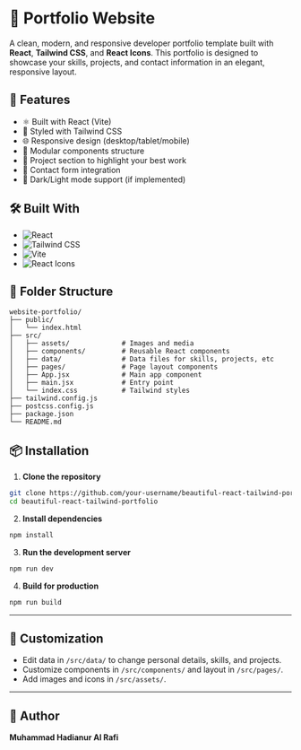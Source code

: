 # 💼 Portfolio Website

A clean, modern, and responsive developer portfolio template built with **React**, **Tailwind CSS**, and **React Icons**. This portfolio is designed to showcase your skills, projects, and contact information in an elegant, responsive layout.

## 🚀 Features

- ⚛️ Built with React (Vite)
- 🎨 Styled with Tailwind CSS
- 🌐 Responsive design (desktop/tablet/mobile)
- 🧩 Modular components structure
- 📁 Project section to highlight your best work
- 💬 Contact form integration
- 🌙 Dark/Light mode support (if implemented)

## 🛠️ Built With

- ![React](https://img.shields.io/badge/React-20232A?style=for-the-badge&logo=react&logoColor=61DAFB)
- ![Tailwind CSS](https://img.shields.io/badge/TailwindCSS-38B2AC?style=for-the-badge&logo=tailwind-css&logoColor=white)
- ![Vite](https://img.shields.io/badge/Vite-646CFF?style=for-the-badge&logo=vite&logoColor=white)
- ![React Icons](https://img.shields.io/badge/React%20Icons-EFD81D?style=for-the-badge&logo=react&logoColor=black)

## 📂 Folder Structure

```
website-portfolio/
├── public/
│   └── index.html
├── src/
│   ├── assets/             # Images and media
│   ├── components/         # Reusable React components
│   ├── data/               # Data files for skills, projects, etc
│   ├── pages/              # Page layout components
│   ├── App.jsx             # Main app component
│   ├── main.jsx            # Entry point
│   └── index.css           # Tailwind styles
├── tailwind.config.js
├── postcss.config.js
├── package.json
└── README.md
```

## 📦 Installation

1. **Clone the repository**

```bash
git clone https://github.com/your-username/beautiful-react-tailwind-portfolio.git
cd beautiful-react-tailwind-portfolio
```

2. **Install dependencies**

```bash
npm install
```

3. **Run the development server**

```bash
npm run dev
```

4. **Build for production**

```bash
npm run build
```

---

## 🧠 Customization

- Edit data in `/src/data/` to change personal details, skills, and projects.
- Customize components in `/src/components/` and layout in `/src/pages/`.
- Add images and icons in `/src/assets/`.

---

## 🙋 Author

**Muhammad Hadianur Al Rafi**  

